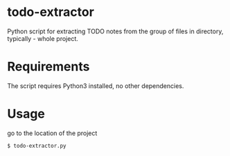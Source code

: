 # todo-extractor
Python script for extracting TODO notes from the group of files in directory, typically - whole project.

# Requirements
The script requires Python3 installed, no other dependencies.

# Usage
go to the location of the project
```sh
$ todo-extractor.py
```
